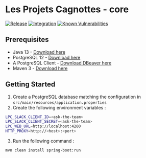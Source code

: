 # Les Projets Cagnottes - core
[![Release](https://github.com/les-projets-cagnottes/core/workflows/Release/badge.svg)](https://github.com/les-projets-cagnottes/core/actions?query=workflow%3ARelease)
[![Integration](https://github.com/les-projets-cagnottes/core/workflows/Integration/badge.svg)](https://github.com/les-projets-cagnottes/core/actions?query=workflow%3AIntegration)
[![Known Vulnerabilities](https://snyk.io/test/github/les-projets-cagnottes/core/badge.svg)](https://snyk.io/test/github/les-projets-cagnottes/core)

## Prerequisites

- Java 13 - [Download here](https://jdk.java.net/13/)
- PostgreSQL 12 - [Download here](https://www.postgresql.org/download/)
- A PostgreSQL Client - [Download DBeaver here](https://dbeaver.io/download/)
- Maven 3 - [Download here](https://maven.apache.org/download.cgi)

## Getting Started

1. Create a PostgreSQL database matching the configuration in `src/main/resources/application.properties`
2. Create the following environment variables :
```bash
LPC_SLACK_CLIENT_ID=<ask-the-team>
LPC_SLACK_CLIENT_SECRET=<ask-the-team>
LPC_WEB_URL=http://localhost:4200
HTTP_PROXY=http://<host>:<port>
```
3. Run the following command :
```bash
mvn clean install spring-boot:run
```